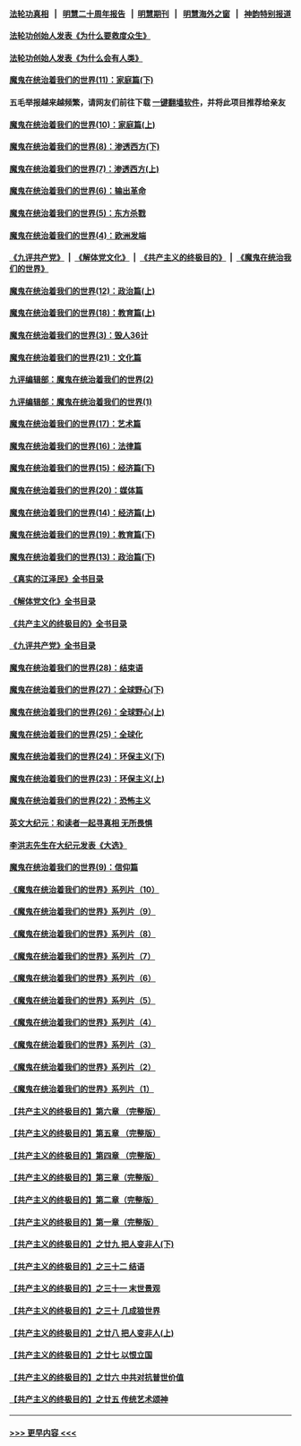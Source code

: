 #### [法轮功真相](https://github.com/gfw-breaker/truth/blob/master/README.md?t=0) &nbsp;&nbsp;|&nbsp;&nbsp; [明慧二十周年报告](https://github.com/gfw-breaker/mh-reports/blob/master/README.md?t=0) &nbsp;&nbsp;|&nbsp;&nbsp;[明慧期刊](https://github.com/gfw-breaker/mh-qikan) &nbsp;&nbsp;|&nbsp;&nbsp; [明慧海外之窗](https://github.com/gfw-breaker/mh-news/blob/master/README.md?t=0) &nbsp;&nbsp;|&nbsp;&nbsp; [神韵特别报道](https://github.com/gfw-breaker/mh-news/blob/master/shenyun.md?t=0)
#### [法轮功创始人发表《为什么要救度众生》](../pages/nsc422/n13975246.md?t=05080343) 
#### [法轮功创始人发表《为什么会有人类》](../pages/nsc422/n13912117.md?t=05080343) 
#### [魔鬼在统治着我们的世界(11)：家庭篇(下)](../pages/nsc422/n10440961.md?t=05080343) 
#### 五毛举报越来越频繁，请网友们前往下载 [一键翻墙软件](https://github.com/gfw-breaker/ssr-accounts)，并将此项目推荐给亲友
#### [魔鬼在统治着我们的世界(10)：家庭篇(上)](../pages/nsc422/n10435448.md?t=05080343) 
#### [魔鬼在统治着我们的世界(8)：渗透西方(下)](../pages/nsc422/n10429603.md?t=05080343) 
#### [魔鬼在统治着我们的世界(7)：渗透西方(上)](../pages/nsc422/n10426013.md?t=05080343) 
#### [魔鬼在统治着我们的世界(6)：输出革命](../pages/nsc422/n10421536.md?t=05080343) 
#### [魔鬼在统治着我们的世界(5)：东方杀戮](../pages/nsc422/n10417707.md?t=05080343) 
#### [魔鬼在统治着我们的世界(4)：欧洲发端](../pages/nsc422/n10414890.md?t=05080343) 
#### [《九评共产党》](https://github.com/begood0513/9ping.md/blob/master/README.md) &nbsp;|&nbsp; [《解体党文化》](../../../../jtdwh.md/blob/master/README.md)  &nbsp;|&nbsp; [《共产主义的终极目的》](../../../../gczydzjmd.md/blob/master/README.md) &nbsp;|&nbsp; [《魔鬼在统治我们的世界》](../../../../mgztzwmdsj.md/blob/master/README.md) 
#### [魔鬼在统治着我们的世界(12)：政治篇(上)](../pages/nsc422/n10444576.md?t=05080343) 
#### [魔鬼在统治着我们的世界(18)：教育篇(上)](../pages/nsc422/n10526970.md?t=05080343) 
#### [魔鬼在统治着我们的世界(3)：毁人36计](../pages/nsc422/n10411583.md?t=05080343) 
#### [魔鬼在统治着我们的世界(21)：文化篇](../pages/nsc422/n10597706.md?t=05080343) 
#### [九评编辑部：魔鬼在统治着我们的世界(2)](../pages/nsc422/n10410036.md?t=05080343) 
#### [九评编辑部：魔鬼在统治着我们的世界(1)](../pages/nsc422/n10406825.md?t=05080343) 
#### [魔鬼在统治着我们的世界(17)：艺术篇](../pages/nsc422/n10499093.md?t=05080343) 
#### [魔鬼在统治着我们的世界(16)：法律篇](../pages/nsc422/n10485969.md?t=05080343) 
#### [魔鬼在统治着我们的世界(15)：经济篇(下)](../pages/nsc422/n10469975.md?t=05080343) 
#### [魔鬼在统治着我们的世界(20)：媒体篇](../pages/nsc422/n10586579.md?t=05080343) 
#### [魔鬼在统治着我们的世界(14)：经济篇(上)](../pages/nsc422/n10457370.md?t=05080343) 
#### [魔鬼在统治着我们的世界(19)：教育篇(下)](../pages/nsc422/n10564808.md?t=05080343) 
#### [魔鬼在统治着我们的世界(13)：政治篇(下)](../pages/nsc422/n10448270.md?t=05080343) 
#### [《真实的江泽民》全书目录](../pages/nsc422/n13721399.md?t=05080343) 
#### [《解体党文化》全书目录](../pages/nsc422/n13721157.md?t=05080343) 
#### [《共产主义的终极目的》全书目录](../pages/nsc422/n13721048.md?t=05080343) 
#### [《九评共产党》全书目录](../pages/nsc422/n13708085.md?t=05080343) 
#### [魔鬼在统治着我们的世界(28)：结束语](../pages/nsc422/n10936246.md?t=05080343) 
#### [魔鬼在统治着我们的世界(27)：全球野心(下)](../pages/nsc422/n10928319.md?t=05080343) 
#### [魔鬼在统治着我们的世界(26)：全球野心(上)](../pages/nsc422/n10900318.md?t=05080343) 
#### [魔鬼在统治着我们的世界(25)：全球化](../pages/nsc422/n10788205.md?t=05080343) 
#### [魔鬼在统治着我们的世界(24)：环保主义(下)](../pages/nsc422/n10695307.md?t=05080343) 
#### [魔鬼在统治着我们的世界(23)：环保主义(上)](../pages/nsc422/n10688613.md?t=05080343) 
#### [魔鬼在统治着我们的世界(22)：恐怖主义](../pages/nsc422/n10614727.md?t=05080343) 
#### [英文大纪元：和读者一起寻真相 无所畏惧](../pages/nsc422/n12542027.md?t=05080343) 
#### [李洪志先生在大纪元发表《大选》](../pages/nsc422/n12534746.md?t=05080343) 
#### [魔鬼在统治着我们的世界(9)：信仰篇](../pages/nsc422/n10432159.md?t=05080343) 
#### [《魔鬼在统治着我们的世界》系列片（10）](../pages/nsc422/n12292670.md?t=05080343) 
#### [《魔鬼在统治着我们的世界》系列片（9）](../pages/nsc422/n12290859.md?t=05080343) 
#### [《魔鬼在统治着我们的世界》系列片（8）](../pages/nsc422/n12287445.md?t=05080343) 
#### [《魔鬼在统治着我们的世界》系列片（7）](../pages/nsc422/n12283425.md?t=05080343) 
#### [《魔鬼在统治着我们的世界》系列片（6）](../pages/nsc422/n12282314.md?t=05080343) 
#### [《魔鬼在统治着我们的世界》系列片（5）](../pages/nsc422/n12281419.md?t=05080343) 
#### [《魔鬼在统治着我们的世界》系列片（4）](../pages/nsc422/n12274024.md?t=05080343) 
#### [《魔鬼在统治着我们的世界》系列片（3）](../pages/nsc422/n12271322.md?t=05080343) 
#### [《魔鬼在统治着我们的世界》系列片（2）](../pages/nsc422/n12269049.md?t=05080343) 
#### [《魔鬼在统治着我们的世界》系列片（1）](../pages/nsc422/n12267575.md?t=05080343) 
#### [【共产主义的终极目的】第六章 （完整版）](../pages/nsc422/n11428913.md?t=05080343) 
#### [【共产主义的终极目的】第五章 （完整版）](../pages/nsc422/n11428912.md?t=05080343) 
#### [【共产主义的终极目的】第四章 （完整版）](../pages/nsc422/n11428907.md?t=05080343) 
#### [【共产主义的终极目的】第三章（完整版）](../pages/nsc422/n11428848.md?t=05080343) 
#### [【共产主义的终极目的】第二章（完整版）](../pages/nsc422/n11428831.md?t=05080343) 
#### [【共产主义的终极目的】第一章（完整版）](../pages/nsc422/n11417651.md?t=05080343) 
#### [【共产主义的终极目的】之廿九 把人变非人(下)](../pages/nsc422/n11344140.md?t=05080343) 
#### [【共产主义的终极目的】之三十二 结语](../pages/nsc422/n11360535.md?t=05080343) 
#### [【共产主义的终极目的】之三十一 末世景观](../pages/nsc422/n11351129.md?t=05080343) 
#### [【共产主义的终极目的】之三十 几成狼世界](../pages/nsc422/n11348280.md?t=05080343) 
#### [【共产主义的终极目的】之廿八 把人变非人(上)](../pages/nsc422/n11340492.md?t=05080343) 
#### [【共产主义的终极目的】之廿七 以恨立国](../pages/nsc422/n11336944.md?t=05080343) 
#### [【共产主义的终极目的】之廿六 中共对抗普世价值](../pages/nsc422/n11324785.md?t=05080343) 
#### [【共产主义的终极目的】之廿五 传统艺术颂神](../pages/nsc422/n11296396.md?t=05080343) 

----
#### [ >>> 更早内容 <<< ](../indexes/nsc422-earlier.md)

